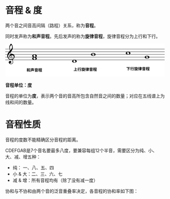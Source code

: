 # 音程 & 度

两个音之间音高间隔（路程）关系，称为**音程**。

同时发声称为**和声音程**。先后发声的称为**旋律音程**，旋律音程分为上行和下行。

![音程](../music_self_teach_tutorial_picture/harmonic-melodic-intervals.svg)

**音程单位：度**

音程的单位为**度**，表示两个音的音高所包含自然音之间的数量；对应在五线谱上为线和间的数量。

# 音程性质

音程的度数不能精确区分音程的距离。

CDEFGAB是7个音名要最多八度，要兼容每组12个半音，需要区分为纯、小、大、减、增五种：

- 纯： 一、八、五、四
- 小 & 大：二、三、六、七
- 减 & 增：所有音程均有（除了没有减一度）

协和与不协和由两个音的泛音重叠率决定，各音程的协和率如下图：